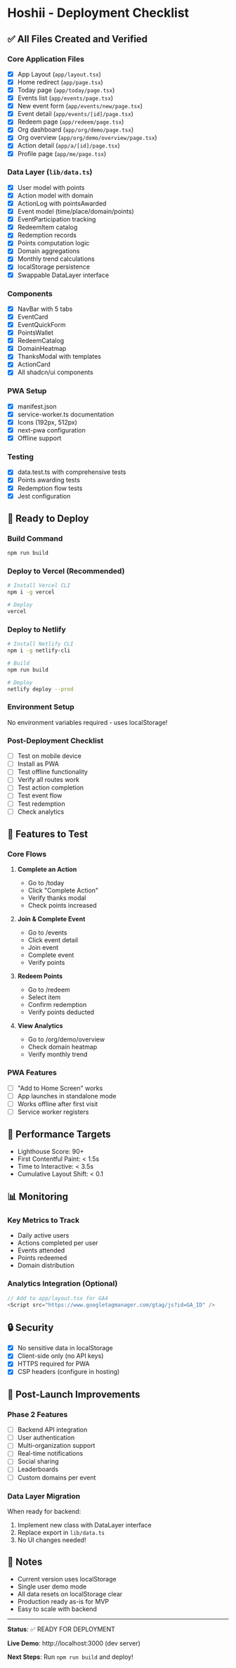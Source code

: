 # Hoshii - Deployment Checklist

## ✅ All Files Created and Verified

### Core Application Files
- [x] App Layout (`app/layout.tsx`)
- [x] Home redirect (`app/page.tsx`)
- [x] Today page (`app/today/page.tsx`)
- [x] Events list (`app/events/page.tsx`)
- [x] New event form (`app/events/new/page.tsx`)
- [x] Event detail (`app/events/[id]/page.tsx`)
- [x] Redeem page (`app/redeem/page.tsx`)
- [x] Org dashboard (`app/org/demo/page.tsx`)
- [x] Org overview (`app/org/demo/overview/page.tsx`)
- [x] Action detail (`app/a/[id]/page.tsx`)
- [x] Profile page (`app/me/page.tsx`)

### Data Layer (`lib/data.ts`)
- [x] User model with points
- [x] Action model with domain
- [x] ActionLog with pointsAwarded
- [x] Event model (time/place/domain/points)
- [x] EventParticipation tracking
- [x] RedeemItem catalog
- [x] Redemption records
- [x] Points computation logic
- [x] Domain aggregations
- [x] Monthly trend calculations
- [x] localStorage persistence
- [x] Swappable DataLayer interface

### Components
- [x] NavBar with 5 tabs
- [x] EventCard
- [x] EventQuickForm
- [x] PointsWallet
- [x] RedeemCatalog
- [x] DomainHeatmap
- [x] ThanksModal with templates
- [x] ActionCard
- [x] All shadcn/ui components

### PWA Setup
- [x] manifest.json
- [x] service-worker.ts documentation
- [x] Icons (192px, 512px)
- [x] next-pwa configuration
- [x] Offline support

### Testing
- [x] data.test.ts with comprehensive tests
- [x] Points awarding tests
- [x] Redemption flow tests
- [x] Jest configuration

## 🚀 Ready to Deploy

### Build Command
```bash
npm run build
```

### Deploy to Vercel (Recommended)
```bash
# Install Vercel CLI
npm i -g vercel

# Deploy
vercel
```

### Deploy to Netlify
```bash
# Install Netlify CLI
npm i -g netlify-cli

# Build
npm run build

# Deploy
netlify deploy --prod
```

### Environment Setup
No environment variables required - uses localStorage!

### Post-Deployment Checklist
- [ ] Test on mobile device
- [ ] Install as PWA
- [ ] Test offline functionality
- [ ] Verify all routes work
- [ ] Test action completion
- [ ] Test event flow
- [ ] Test redemption
- [ ] Check analytics

## 📱 Features to Test

### Core Flows
1. **Complete an Action**
   - Go to /today
   - Click "Complete Action"
   - Verify thanks modal
   - Check points increased

2. **Join & Complete Event**
   - Go to /events
   - Click event detail
   - Join event
   - Complete event
   - Verify points

3. **Redeem Points**
   - Go to /redeem
   - Select item
   - Confirm redemption
   - Verify points deducted

4. **View Analytics**
   - Go to /org/demo/overview
   - Check domain heatmap
   - Verify monthly trend

### PWA Features
- [ ] "Add to Home Screen" works
- [ ] App launches in standalone mode
- [ ] Works offline after first visit
- [ ] Service worker registers

## 🎯 Performance Targets

- Lighthouse Score: 90+
- First Contentful Paint: < 1.5s
- Time to Interactive: < 3.5s
- Cumulative Layout Shift: < 0.1

## 📊 Monitoring

### Key Metrics to Track
- Daily active users
- Actions completed per user
- Events attended
- Points redeemed
- Domain distribution

### Analytics Integration (Optional)
```typescript
// Add to app/layout.tsx for GA4
<Script src="https://www.googletagmanager.com/gtag/js?id=GA_ID" />
```

## 🔒 Security

- [x] No sensitive data in localStorage
- [x] Client-side only (no API keys)
- [x] HTTPS required for PWA
- [x] CSP headers (configure in hosting)

## 🌟 Post-Launch Improvements

### Phase 2 Features
- [ ] Backend API integration
- [ ] User authentication
- [ ] Multi-organization support
- [ ] Real-time notifications
- [ ] Social sharing
- [ ] Leaderboards
- [ ] Custom domains per event

### Data Layer Migration
When ready for backend:
1. Implement new class with DataLayer interface
2. Replace export in `lib/data.ts`
3. No UI changes needed!

## 📝 Notes

- Current version uses localStorage
- Single user demo mode
- All data resets on localStorage clear
- Production ready as-is for MVP
- Easy to scale with backend

---

**Status**: ✅ READY FOR DEPLOYMENT

**Live Demo**: http://localhost:3000 (dev server)

**Next Steps**: Run `npm run build` and deploy!


